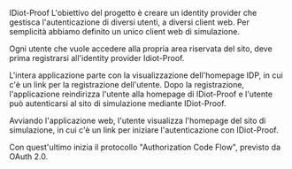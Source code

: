 IDiot-Proof
L'obiettivo del progetto è creare un identity provider che gestisca l'autenticazione di diversi utenti, a diversi client web. Per semplicità abbiamo definito un unico client web di simulazione. 

Ogni utente che vuole accedere alla propria area riservata del sito, deve prima registrarsi all'identity provider Idiot-Proof.

L'intera applicazione parte con la visualizzazione dell'homepage IDP, in cui c'è un link per la registrazione dell'utente.
Dopo la registrazione, l'applicazione reindirizza l'utente alla homepage di IDiot-Proof e l'utente può autenticarsi al sito di simulazione mediante IDiot-Proof.

Avviando l'applicazione web, l'utente visualizza l'homepage del sito di simulazione, in cui c'è un link per iniziare l'autenticazione con IDiot-Proof.

Con quest'ultimo inizia il protocollo "Authorization Code Flow", previsto da OAuth 2.0. 
